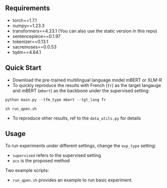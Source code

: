 
## Requirements
- torch==1.7.1
- numpy==1.23.3
- transformers==4.23.1 (You can also use the static version in this repo)
- sentencepiece==0.1.97
- tokenizer==0.13.1
- sacremoses==0.0.53
- tqdm==4.64.1


##  Quick Start
- Download the pre-trained multilingual language model mBERT or XLM-R
- To quickly reproduce the results with French (`fr`) as the target langauge and mBERT (`mbert`) as the backbone under the supervised setting:
```python
python main.py --tfm_type mbert --tgt_lang fr
```
```shell
sh run_qpen.sh
```
- To reproduce other results, ref to the `data_utils.py` for details


## Usage
To run experiments under different settings, change the `exp_type` setting:
  * `supervised` refers to the supervised setting
  * `acs` is the proposed method


Two example scripts:
- `run_qpen.sh` provides an example to run basic experiment.

